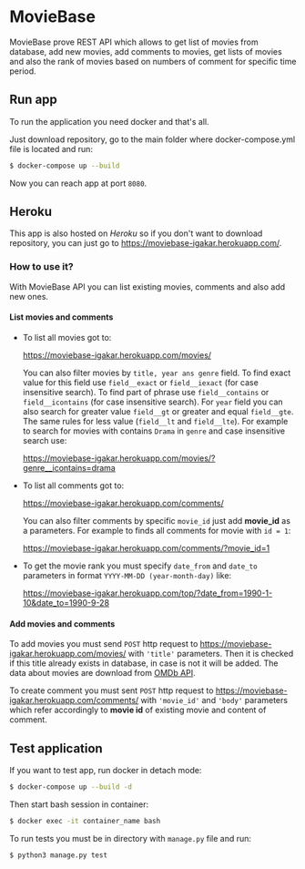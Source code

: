 # MovieBase
MovieBase prove REST API which allows to get list of movies from database, 
add new movies, add comments to movies, get lists of movies and also the rank
of movies based on numbers of comment for specific time period.

## Run app
To run the application you need docker and that's all.

Just download repository, go to the main folder where docker-compose.yml file
is located and run:
```bash
$ docker-compose up --build
``` 

Now you can reach app at port `8080`.

## Heroku
This app is also hosted on *Heroku* so if you don't want to download repository,
you can just go to https://moviebase-igakar.herokuapp.com/. 

### How to use it?
With MovieBase API you can list existing movies, comments and also add new ones. 

#### List movies and comments
- To list all movies got to:

    https://moviebase-igakar.herokuapp.com/movies/
    
    You can also filter movies by `title, year ans genre` field. 
    To find exact value for this field use `field__exact` or `field__iexact` 
    (for case insensitive search). To find part of phrase use `field__contains` or
    `field__icontains` (for case insensitive search). For `year` field you can also
    search for greater value `field__gt` or greater and equal `field__gte`. The same 
    rules for less value (`field__lt` and `field__lte`). 
    For example to search for movies with contains `Drama` in `genre` and case insensitive
    search use:
     
     https://moviebase-igakar.herokuapp.com/movies/?genre__icontains=drama

- To list all comments got to:

    https://moviebase-igakar.herokuapp.com/comments/
  
  You can also filter comments by specific `movie_id` just add **movie_id** as a parameters.
  For example to finds all comments for movie with `id = 1`:
  
  https://moviebase-igakar.herokuapp.com/comments/?movie_id=1

- To get the movie rank you must specify `date_from` and `date_to` parameters 
in format `YYYY-MM-DD (year-month-day)` like:

    https://moviebase-igakar.herokuapp.com/top/?date_from=1990-1-10&date_to=1990-9-28
    
#### Add movies and comments
To add movies you must send `POST` http request to  https://moviebase-igakar.herokuapp.com/movies/
with `'title'` parameters. Then it is checked if this title already exists in database, 
in case is not it will be added. The data about movies are download from [OMDb API](http://omdbapi.com/).

To create comment you must sent `POST` http request to  https://moviebase-igakar.herokuapp.com/comments/
with `'movie_id'` and `'body'` parameters which refer accordingly to **movie id**
of existing movie and content of comment.

## Test application
If you want to test app, run docker in detach mode:
```bash
$ docker-compose up --build -d
```

Then start bash session in container:
```bash
$ docker exec -it container_name bash
```

To run tests you must be in directory with `manage.py` file and run:
```bash
$ python3 manage.py test
```


